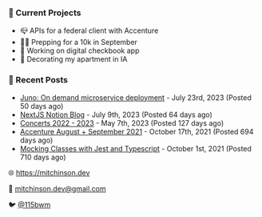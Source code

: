 ### 📌 Current Projects
- 📪 APIs for a federal client with Accenture
- 🏃🏼 Prepping for a 10k in September
- 🤑 Working on digital checkbook app
- 🏡 Decorating my apartment in IA

### 📝 Recent Posts

- [Juno: On demand microservice deployment](https://blog.mitchinson.dev/juno) - July 23rd, 2023 (Posted 50 days ago)
- [NextJS Notion Blog](https://blog.mitchinson.dev/blog-2023) - July 9th, 2023 (Posted 64 days ago)
- [Concerts 2022 - 2023](https://blog.mitchinson.dev/concerts-2023) - May 7th, 2023 (Posted 127 days ago)
- [Accenture August + September 2021](https://blog.mitchinson.dev/pillar/aug-sep-21) - October 17th, 2021 (Posted 694 days ago)
- [Mocking Classes with Jest and Typescript](https://blog.mitchinson.dev/jest-typescript-mocks) - October 1st, 2021 (Posted 710 days ago)

🌐 https://mitchinson.dev

💌 mitchinson.dev@gmail.com

🐦 [@115bwm](https://twitter.com/115bwm)